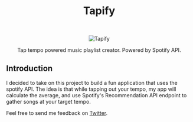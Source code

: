 <h1 align="center"> Tapify </h1> <br>
<p align="center">
    <img alt="Tapify" title="Tapify" src="https://drive.google.com/uc?id=13g0Hu4T4R-aClJzPysSN9uQ3xcKuD9P-">
</p> 

<p align="center">
  Tap tempo powered music playlist creator. Powered by Spotify API.
</p>

## Introduction
 I decided to take on this project to build a fun application that uses the spotify API. The idea is that while tapping out your tempo, my app will calculate the average, and use Spotify's Recommendation API endpoint to gather songs at your target tempo.
 
Feel free to send me feedback on [Twitter](https://twitter.com/gtodd876). 





